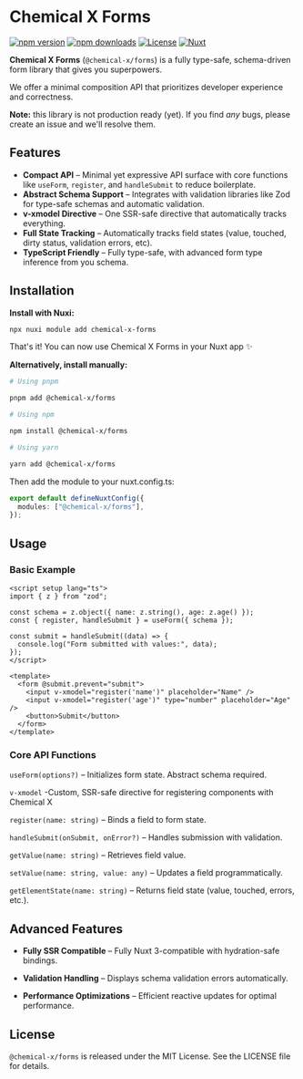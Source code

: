 # Chemical X Forms

[![npm version][npm-version-src]][npm-version-href]
[![npm downloads][npm-downloads-src]][npm-downloads-href]
[![License][license-src]][license-href]
[![Nuxt][nuxt-src]][nuxt-href]

**Chemical X Forms** (`@chemical-x/forms`) is a fully type-safe, schema-driven form library that gives you superpowers.

We offer a minimal composition API that prioritizes developer experience and correctness.

**Note:** this library is not production ready (yet). If you find _any_ bugs, please create an issue and we'll resolve them.

## Features

- **Compact API** – Minimal yet expressive API surface with core functions like `useForm`, `register`, and `handleSubmit` to reduce boilerplate.
- **Abstract Schema Support** – Integrates with validation libraries like Zod for type-safe schemas and automatic validation.
- **v-xmodel Directive** – One SSR-safe directive that automatically tracks everything.
- **Full State Tracking** – Automatically tracks field states (value, touched, dirty status, validation errors, etc).
- **TypeScript Friendly** – Fully type-safe, with advanced form type inference from you schema.

## Installation

**Install with Nuxi:**

```bash
npx nuxi module add chemical-x-forms
```

That's it! You can now use Chemical X Forms in your Nuxt app ✨

**Alternatively, install manually:**

```bash
# Using pnpm

pnpm add @chemical-x/forms

# Using npm

npm install @chemical-x/forms

# Using yarn

yarn add @chemical-x/forms
```

Then add the module to your nuxt.config.ts:

```ts
export default defineNuxtConfig({
  modules: ["@chemical-x/forms"],
});
```

## Usage

### Basic Example

```vue
<script setup lang="ts">
import { z } from "zod";

const schema = z.object({ name: z.string(), age: z.age() });
const { register, handleSubmit } = useForm({ schema });

const submit = handleSubmit((data) => {
  console.log("Form submitted with values:", data);
});
</script>

<template>
  <form @submit.prevent="submit">
    <input v-xmodel="register('name')" placeholder="Name" />
    <input v-xmodel="register('age')" type="number" placeholder="Age" />
    <button>Submit</button>
  </form>
</template>
```

### Core API Functions

`useForm(options?)` – Initializes form state. Abstract schema required.

`v-xmodel` -Custom, SSR-safe directive for registering components with Chemical X

`register(name: string)` – Binds a field to form state.

`handleSubmit(onSubmit, onError?)` – Handles submission with validation.

`getValue(name: string)` – Retrieves field value.

`setValue(name: string, value: any)` – Updates a field programmatically.

`getElementState(name: string)` – Returns field state (value, touched, errors, etc.).

## Advanced Features

- **Fully SSR Compatible** – Fully Nuxt 3-compatible with hydration-safe bindings.

- **Validation Handling** – Displays schema validation errors automatically.

- **Performance Optimizations** – Efficient reactive updates for optimal performance.

## License

`@chemical-x/forms` is released under the MIT License. See the LICENSE file for details.

<!-- Badges -->

[npm-version-src]: https://img.shields.io/npm/v/chemical-x-forms/latest.svg?style=flat&colorA=020420&colorB=00DC82
[npm-version-href]: https://npmjs.com/package/@chemical-x/forms
[npm-downloads-src]: https://img.shields.io/npm/dm/chemical-x-forms.svg?style=flat&colorA=020420&colorB=00DC82
[npm-downloads-href]: https://npm.chart.dev/@chemical-x/forms
[license-src]: https://img.shields.io/npm/l/chemical-x-forms.svg?style=flat&colorA=020420&colorB=00DC82
[license-href]: https://npmjs.com/package/@chemical-x/forms
[nuxt-src]: https://img.shields.io/badge/Nuxt-020420?logo=nuxt.js
[nuxt-href]: https://nuxt.com
